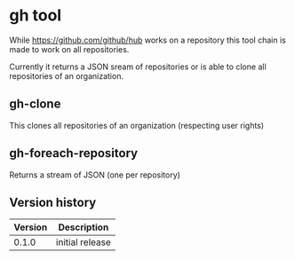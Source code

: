 # gh tool

While https://github.com/github/hub works on a repository this tool chain is made to work on all repositories.

Currently it returns a JSON sream of repositories or is able to clone all repositories of an organization.

## gh-clone

This clones all repositories of an organization (respecting user rights)

## gh-foreach-repository

Returns a stream of JSON (one per repository)

## Version history

|Version|Description|
|---|---|
|0.1.0|initial release|